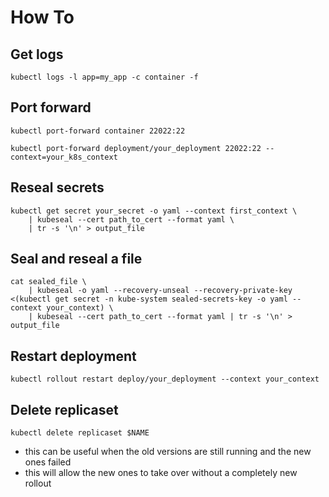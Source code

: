 # How To

## Get logs
```shell
kubectl logs -l app=my_app -c container -f
```

## Port forward
```shell
kubectl port-forward container 22022:22

kubectl port-forward deployment/your_deployment 22022:22 --context=your_k8s_context
```

## Reseal secrets
```shell
kubectl get secret your_secret -o yaml --context first_context \
	| kubeseal --cert path_to_cert --format yaml \
	| tr -s '\n' > output_file
```

## Seal and reseal a file
```shell
cat sealed_file \
	| kubeseal -o yaml --recovery-unseal --recovery-private-key <(kubectl get secret -n kube-system sealed-secrets-key -o yaml --context your_context) \
	| kubeseal --cert path_to_cert --format yaml | tr -s '\n' > output_file
```

## Restart deployment
```shell
kubectl rollout restart deploy/your_deployment --context your_context
```

## Delete replicaset
```shell
kubectl delete replicaset $NAME
```
- this can be useful when the old versions are still running and the new ones failed
- this will allow the new ones to take over without a completely new rollout
